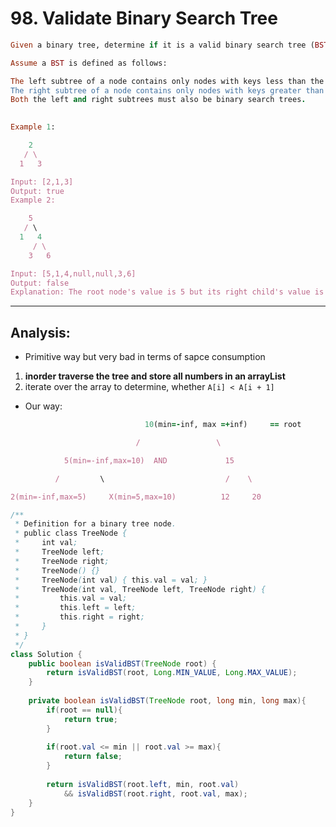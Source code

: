 # 98. Validate Binary Search Tree

```ruby
Given a binary tree, determine if it is a valid binary search tree (BST).

Assume a BST is defined as follows:

The left subtree of a node contains only nodes with keys less than the node's key.
The right subtree of a node contains only nodes with keys greater than the node's key.
Both the left and right subtrees must also be binary search trees.
 

Example 1:

    2
   / \
  1   3

Input: [2,1,3]
Output: true
Example 2:

    5
   / \
  1   4
     / \
    3   6

Input: [5,1,4,null,null,3,6]
Output: false
Explanation: The root node's value is 5 but its right child's value is 4.
```
---

## Analysis:

- Primitive way but very bad in terms of sapce consumption

1. **inorder traverse the tree and store all numbers in an arrayList**
2. iterate over the array to determine, whether `A[i] < A[i + 1]`
   

- Our way:

```ruby
                              10(min=-inf, max =+inf)     == root

                            /                 \

            5(min=-inf,max=10)  AND             15

          /         \                           /    \   

2(min=-inf,max=5)     X(min=5,max=10)          12     20
```



```java
/**
 * Definition for a binary tree node.
 * public class TreeNode {
 *     int val;
 *     TreeNode left;
 *     TreeNode right;
 *     TreeNode() {}
 *     TreeNode(int val) { this.val = val; }
 *     TreeNode(int val, TreeNode left, TreeNode right) {
 *         this.val = val;
 *         this.left = left;
 *         this.right = right;
 *     }
 * }
 */
class Solution {
    public boolean isValidBST(TreeNode root) {
        return isValidBST(root, Long.MIN_VALUE, Long.MAX_VALUE);
    }
    
    private boolean isValidBST(TreeNode root, long min, long max){
        if(root == null){
            return true;
        }
        
        if(root.val <= min || root.val >= max){
            return false;
        }
        
        return isValidBST(root.left, min, root.val)
            && isValidBST(root.right, root.val, max);
    }
}
```

